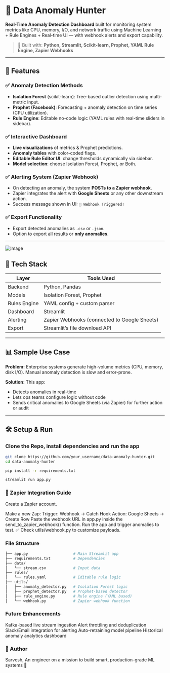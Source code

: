 # 🧭 Data Anomaly Hunter

**Real-Time Anomaly Detection Dashboard** built for monitoring system metrics like CPU, memory, I/O, and network traffic using Machine Learning + Rule Engines + Real-time UI — with webhook alerts and export capability.

> 🚀 Built with: **Python, Streamlit, Scikit-learn, Prophet, YAML Rule Engine, Zapier Webhooks**

---

## 📌 Features

### ✅ Anomaly Detection Methods
- **Isolation Forest** (scikit-learn): Tree-based outlier detection using multi-metric input.
- **Prophet (Facebook)**: Forecasting + anomaly detection on time series (CPU utilization).
- **Rule Engine**: Editable no-code logic (YAML rules with real-time sliders in sidebar).

### ✅ Interactive Dashboard
- **Live visualizations** of metrics & Prophet predictions.
- **Anomaly tables** with color-coded flags.
- **Editable Rule Editor UI**: change thresholds dynamically via sidebar.
- **Model selection**: choose Isolation Forest, Prophet, or Both.

### ✅ Alerting System (Zapier Webhook)
- On detecting an anomaly, the system **POSTs to a Zapier webhook**.
- Zapier integrates the alert with **Google Sheets** or any other downstream action.
- Success message shown in UI: `🚀 Webhook Triggered!`

### ✅ Export Functionality
- Export detected anomalies as `.csv` or `.json`.
- Option to export all results or **only anomalies**.

---

![image](https://github.com/user-attachments/assets/06470687-7a1d-44aa-80d6-6a0df1c476d9)

## 🧠 Tech Stack

| Layer        | Tools Used                                  |
|--------------|----------------------------------------------|
| Backend      | Python, Pandas                              |
| Models       | Isolation Forest, Prophet                   |
| Rules Engine | YAML config + custom parser                 |
| Dashboard    | Streamlit                                   |
| Alerting     | Zapier Webhooks (connected to Google Sheets)|
| Export       | Streamlit’s file download API               |

---

## 📊 Sample Use Case

**Problem:** Enterprise systems generate high-volume metrics (CPU, memory, disk I/O). Manual anomaly detection is slow and error-prone.

**Solution:** This app:
- Detects anomalies in real-time
- Lets ops teams configure logic without code
- Sends critical anomalies to Google Sheets (via Zapier) for further action or audit

---

## 🛠 Setup & Run

### Clone the Repo, install dependencies and run the app

```bash
git clone https://github.com/your_username/data-anomaly-hunter.git
cd data-anomaly-hunter

pip install -r requirements.txt

streamlit run app.py
```

### 🔗 Zapier Integration Guide
Create a Zapier account.

Make a new Zap:
Trigger: Webhook → Catch Hook
Action: Google Sheets → Create Row
Paste the webhook URL in app.py inside the send_to_zapier_webhook() function.
Run the app and trigger anomalies to test.
✅ Check utils/webhook.py to customize payloads.

### File Structure
```bash
├── app.py                    # Main Streamlit app
├── requirements.txt          # Dependencies
├── data/
│   └── stream.csv            # Input data
├── rules/
│   └── rules.yaml            # Editable rule logic
├── utils/
│   ├── anomaly_detector.py   # Isolation Forest logic
│   ├── prophet_detector.py   # Prophet-based detector
│   ├── rule_engine.py        # Rule engine (YAML based)
│   └── webhook.py            # Zapier webhook function
```

### Future Enhancements
Kafka-based live stream ingestion
Alert throttling and deduplication
Slack/Email integration for alerting
Auto-retraining model pipeline
Historical anomaly analytics dashboard

### 🙌 Author
Sarvesh,
An engineer on a mission to build smart, production-grade ML systems 🚀
